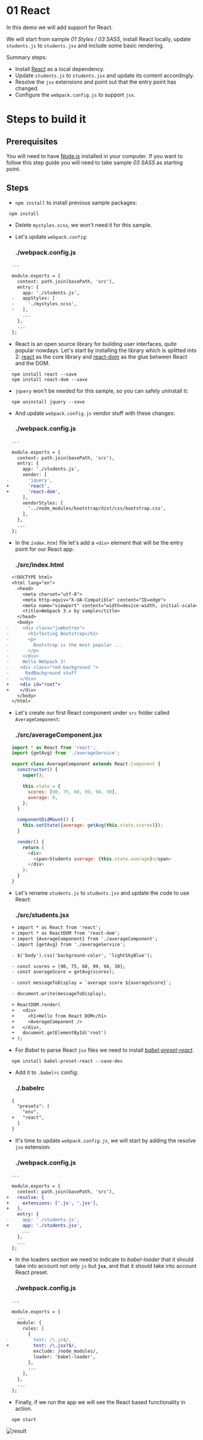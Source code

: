 # 01 React

In this demo we will add support for React.

We will start from sample _01 Styles / 03 SASS_, install React locally, update `students.js` to `students.jsx` and include some basic rendering.

Summary steps:
 - Install [React](https://facebook.github.io/react/) as a local dependency.
 - Update `students.js` to `students.jsx` and update its content accordingly.
 - Resolve the `jsx` extensions and point out that the entry point has changed.
 - Configure the `webpack.config.js` to support `jsx`.

# Steps to build it

## Prerequisites

You will need to have [Node.js](https://nodejs.org/en/) installed in your computer. If you want to follow this step guide you will need to take sample _03 SASS_ as starting point.

## Steps

- `npm install` to install previous sample packages:

```
 npm install
```

- Delete `mystyles.scss`, we won't need it for this sample.

- Let's update `webpack.config`:

  ### ./webpack.config.js
```diff
  ...

  module.exports = {
    context: path.join(basePath, 'src'),
    entry: {
      app: './students.js',
  -   appStyles: [
  -     './mystyles.scss',
  -   ],
      ...
    },
    ...
  };

```

- React is an open source library for building user interfaces, quite popular nowdays. Let's start by installing the library which is splitted into 2: [react](https://www.npmjs.com/package/react) as the core library and [react-dom](https://www.npmjs.com/package/react-dom) as the glue between React and the DOM.

```
  npm install react --save
  npm install react-dom --save
```

- `jquery` won't be needed for this sample, so you can safely uninstall it:

```
  npm uninstall jquery --save
```

- And update `webpack.config.js` vendor stuff with these changes:

  ### ./webpack.config.js
```diff
  ...

  module.exports = {
    context: path.join(basePath, 'src'),
    entry: {
      app: './students.js',
      vendor: [
-       'jquery',
+       'react',
+       'react-dom',
      ],
      vendorStyles: [
        '../node_modules/bootstrap/dist/css/bootstrap.css',
      ],
    },
    ...
  };
```

- In the *`index.html`* file let's add a `<div>` element that will be the entry
point for our React app.

  ### ./src/index.html
```diff
  <!DOCTYPE html>
  <html lang="en">
    <head>
      <meta charset="utf-8">
      <meta http-equiv="X-UA-Compatible" content="IE=edge">
      <meta name="viewport" content="width=device-width, initial-scale=1">
      <title>Webpack 3.x by sample</title>
    </head>
    <body>
-     <div class="jumbotron">
-       <h1>Testing Bootstrap</h1>
-       <p>
-         Bootstrap is the most popular ...
-       </p>
-     </div>
-     Hello Webpack 3!
-    <div class="red-background ">
-      RedBackground stuff
-    </div>
+    <div id="root">
+    </div>
    </body>
  </html>

```

- Let's create our first React component under `src` folder called `AverageComponent`:

  ### ./src/averageComponent.jsx
```javascript
  import * as React from 'react';
  import {getAvg} from './averageService';

  export class AverageComponent extends React.Component {
    constructor() {
      super();

      this.state = {
        scores: [90, 75, 60, 99, 94, 30],
        average: 0,
      };
    }

    componentDidMount() {
      this.setState({average: getAvg(this.state.scores)});
    }

    render() {
      return (
        <div>
          <span>Students average: {this.state.average}</span>
        </div>
      );
    }
  }

```

- Let's rename `students.js` to `students.jsx` and update the code to use React:

  ### ./src/students.jsx
```diff
  + import * as React from 'react';
  + import * as ReactDOM from 'react-dom';
  + import {AverageComponent} from './averageComponent';
  - import {getAvg} from './averageService';

  - $('body').css('background-color', 'lightSkyBlue');

  - const scores = [90, 75, 60, 99, 94, 30];
  - const averageScore = getAvg(scores);

  - const messageToDisplay = `average score ${averageScore}`;

  - document.write(messageToDisplay);

  + ReactDOM.render(
  +   <div>
  +     <h1>Hello from React DOM</h1>
  +     <AverageComponent />
  +   </div>,
  +   document.getElementById('root')
  + );
```

- For *Babel* to parse React `jsx` files we need to install
[*babel-preset-react*](https://github.com/babel/babel/tree/master/packages/babel-preset-react).

```
  npm install babel-preset-react --save-dev
```

- Add it to `.babelrc` config:

  ### ./.babelrc
```diff
  {
    "presets": [
      "env",
  +   "react",
    ]
  }
```

- It's time to update *`webpack.config.js`*, we will start by adding the resolve `jsx` extension:

  ### ./webpack.config.js
```diff
  ...

  module.exports = {
    context: path.join(basePath, 'src'),
+   resolve: {
+     extensions: ['.js', '.jsx'],
+   },
    entry: {
-     app: './students.js',
+     app: './students.jsx',
      ...
    },
    ...
  };

```

- In the loaders section we need to indicate to *babel-loader* that it should take into account not only `js` but **`jsx`**, and that it should take into account React preset.

  ### ./webpack.config.js
```diff
  ...

  module.exports = {
    ...
    module: {
      rules: [
        {
-         test: /\.js$/,
+         test: /\.jsx?$/,
          exclude: /node_modules/,
          loader: 'babel-loader',
        },
        ...
      ],
    },
    ...
  };

```

- Finally, if we run the app we will see the React based functionality in action.
  
```
  npm start
```

  ![result](../../99%20Readme%20Resources/02%20Fx/01%20React/result.png)
